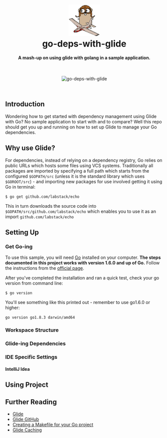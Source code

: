 <h1 align="center">
  <a href="https://raw.githubusercontent.com/svbygoibear/go-deps-with-glide/master/img/go_glide.png"><img src="https://raw.githubusercontent.com/svbygoibear/go-deps-with-glide/master/img/go_glide.png" alt="go-deps-with-glide" width="100"></a>
  <br>
  go-deps-with-glide
  <br>
</h1>

<h4 align="center">A mash-up on using glide with golang in a sample application.</h4>
<br>
<p align="center">
    <img src="https://raw.githubusercontent.com/svbygoibear/go-deps-with-glide/master/img/go_glide.gif" alt="go-deps-with-glide">
</p>
<br>

## Introduction
Wondering how to get started with dependency management using Glide with Go? No sample application to start with and to compare? Well this repo should get you up and running on how to set up Glide to manage your Go dependencies.

## Why use Glide?
For dependencies, instead of relying on a dependency registry, Go relies on public URLs which hosts some files using VCS systems.
Traditionally all packages are imported by specifying a full path which starts from the configured `$GOPATH/src` (unless it is the standard library which uses `$GOROOT/src`) - and importing new packages for use involved getting it using Go in terminal:
```
$ go get github.com/labstack/echo
```
This in turn downloads the source code into `$GOPATH/src/github.com/labstack/echo` which enables you to use it as an import `github.com/labstack/echo`

## Setting Up

### Get Go-ing
To use this sample, you will need [Go](https://golang.org) installed on your computer. **The steps documented in this project works with version 1.6.0 and up of Go.**
Follow the instructions from the [official page](https://golang.org/doc/install). 

After you've completed the installation and ran a quick test, check your go version from command line:
```
$ go version
```
You'll see something like this printed out - remember to use go1.6.0 or higher:
```
go version go1.8.3 darwin/amd64
```
### Workspace Structure


### Glide-ing Dependencies

### IDE Specific Settings
#### IntelliJ Idea

## Using Project

## Further Reading
- [Glide](https://glide.sh)
- [Glide GitHub](https://github.com/Masterminds/glide)
- [Creating a Makefile for your Go project](https://vincent.bernat.im/en/blog/2017-makefile-build-golang)
- [Glide Caching](https://github.com/Masterminds/glide/issues/178)